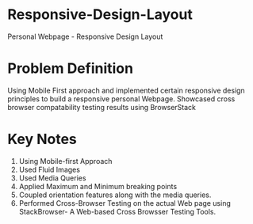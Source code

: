 # Responsive-Design-Layout
  Personal Webpage - Responsive Design Layout


# Problem Definition
  Using Mobile First approach and implemented certain responsive design principles to build a responsive personal Webpage.
  Showcased cross browser compatability testing results using BrowserStack

# Key Notes
  <ol>
    <li> Using Mobile-first Approach </li>
    <li> Used Fluid Images </li>
    <li> Used Media Queries </li>
    <li> Applied Maximum and Minimum breaking points </li>
    <li> Coupled orientation features along with the media queries.</li>
    <li> Performed Cross-Browser Testing on the actual Web page using StackBrowser- A Web-based Cross Browsser Testing Tools.</li>
  </ol>
  

